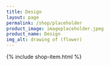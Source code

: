 ```yaml
---
title: Design
layout: page
permalink: /shop/placeholder
product_image: imageplaceholder.jpeg
product_name: Design
img_alt: drawing of (flower)
---
```

{% include shop-item.html %}
